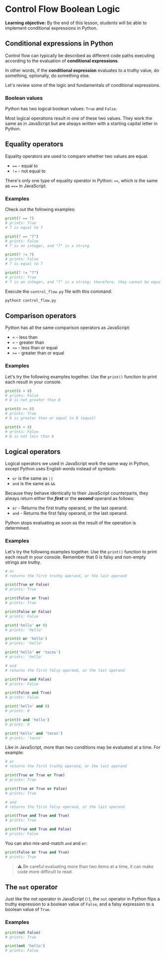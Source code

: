 <h1>
  <span class="headline">Control Flow</span>
  <span class="subhead">Boolean Logic</span>
</h1>

**Learning objective:** By the end of this lesson, students will be able to implement conditional expressions in Python.

## Conditional expressions in Python

Control flow can typically be described as different code paths executing according to the evaluation of **conditional expressions**.

In other words, if the **conditional expression** evaluates to a truthy value, do something, optionally, do something else.

Let's review some of the logic and fundamentals of conditional expressions.

### Boolean values

Python has two logical boolean values: `True` and `False`.

Most logical operations result in one of these two values. They work the same as in JavaScript but are always written with a starting capital letter in Python.

## Equality operators

Equality operators are used to compare whether two values are equal.

- `==` - equal to
- `!=` - not equal to

There's only one type of equality operator in Python: `==`, which is the same as `===` in JavaScript.

### Examples

Check out the following examples:

```python
print(7 == 7)
# prints: True
# 7 is equal to 7

print(7 == "7")
# prints: False 
# 7 is an integer, and "7" is a string

print(7 != 7)
# prints: False
# 7 is equal to 7

print(7 != "7")
# prints: True 
# 7 is an integer, and "7" is a string; therefore, they cannot be equal
```

Execute the `control_flow.py` file with this command:

```bash
python3 control_flow.py
```

## Comparison operators

Python has all the same comparison operators as JavaScript:

- `<` - less than
- `>` - greater than
- `<=` - less than or equal
- `>=` - greater than or equal

### Examples

Let's try the following examples together. Use the `print()` function to print each  result in your console.

```python
print(8 > 8)
# prints: False 
# 8 is not greater than 8

print(8 >= 8)
# prints: True 
# 8 is greater than or equal to 8 (equal)

print(8 < 8)
# prints: False 
# 8 is not less than 8
```

## Logical operators

Logical operators we used in JavaScript work the same way in Python, except Python uses English words instead of symbols:

- `or` is the same as `||`
- `and` is the same as `&&`

Because they behave identically to their JavaScript counterparts, they always return either the ***first*** or the ***second*** operand as follows:

- `or` - Returns the first truthy operand, or the last operand.
- `and` - Returns the first falsy operand, or the last operand.

Python stops evaluating as soon as the result of the operation is determined.

### Examples

Let's try the following examples together. Use the `print()` function to print each result in your console. Remember that 0 is falsy and non-empty strings are truthy.

```python
# or
# returns the first truthy operand, or the last operand

print(True or False)
# prints: True

print(False or True)
# prints: True

print(False or False)
# prints: False

print('hello' or 0)
# prints: 'hello'

print(0 or 'hello')
# prints: 'hello'

print('hello' or 'tacos')
# prints: 'hello'

# and
# returns the first falsy operand, or the last operand

print(True and False)
# prints: False

print(False and True)
# prints: False

print('hello' and 0)
# prints: 0

print(0 and 'hello')
# prints: 0

print('hello' and 'tacos')
# prints: 'tacos'

```

Like in JavaScript, more than two conditions may be evaluated at a time. For example:

```python
# or
# returns the first truthy operand, or the last operand

print(True or True or True)
# prints: True

print(True or True or False)
# prints: True

# and
# returns the first falsy operand, or the last operand

print(True and True and True)
# prints: True

print(True and True and False)
# prints: False
```

You can also mix-and-match `and` and `or`:

```python
print(False or True and True)
# prints: True
```

> ⚠️ Be careful evaluating more than two items at a time, it can make code more difficult to read.

## The `not` operator

Just like the not operator in JavaScript (`!`), the `not` operator in Python flips a truthy expression to a boolean value of `False`, and a falsy expression to a boolean value of `True`.

### Examples

```python
print(not False)
# prints: True

print(not 'hello')
# prints: False
```
